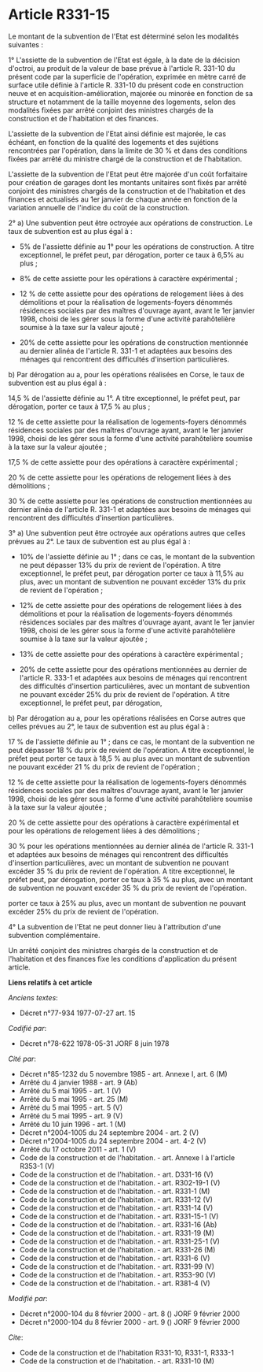 # Article R331-15

Le montant de la subvention de l'Etat est déterminé selon les modalités suivantes :

1° L'assiette de la subvention de l'Etat est égale, à la date de la décision d'octroi, au produit de la valeur de base prévue
à l'article R. 331-10 du présent code par la superficie de l'opération, exprimée en mètre carré de surface utile définie à
l'article R. 331-10 du présent code en construction neuve et en acquisition-amélioration, majorée ou minorée en fonction de
sa structure et notamment de la taille moyenne des logements, selon des modalités fixées par arrêté conjoint des ministres
chargés de la construction et de l'habitation et des finances.

L'assiette de la subvention de l'Etat ainsi définie est majorée, le cas échéant, en fonction de la qualité des logements et
des sujétions rencontrées par l'opération, dans la limite de 30 % et dans des conditions fixées par arrêté du ministre chargé
de la construction et de l'habitation.

L'assiette de la subvention de l'Etat peut être majorée d'un coût forfaitaire pour création de garages dont les montants
unitaires sont fixés par arrêté conjoint des ministres chargés de la construction et de l'habitation et des finances et
actualisés au 1er janvier de chaque année en fonction de la variation annuelle de l'indice du coût de la construction.

2° a) Une subvention peut être octroyée aux opérations de construction. Le taux de subvention est au plus égal à  :

- 5% de l'assiette définie au 1° pour les opérations de construction. A titre exceptionnel, le préfet peut, par dérogation,
porter ce taux à 6,5% au plus ;

- 8% de cette assiette pour les  opérations à caractère expérimental ;

- 12 % de cette assiette pour des opérations de relogement liées à des démolitions et pour la réalisation de logements-foyers
dénommés résidences sociales par des maîtres d'ouvrage ayant, avant le 1er janvier 1998, choisi de les gérer sous la forme
d'une activité parahôtelière soumise à la taxe sur la valeur ajouté ;

- 20% de cette assiette pour les opérations de construction mentionnée au dernier alinéa de l'article R. 331-1 et adaptées
aux besoins des ménages qui rencontrent des difficultés d'insertion particulières.

b) Par dérogation au a, pour les opérations réalisées en Corse, le taux de subvention est au plus égal à :

14,5 % de l'assiette définie au 1°. A titre exceptionnel, le préfet peut, par dérogation, porter ce taux à 17,5 % au plus ;

12 % de cette assiette pour la réalisation de logements-foyers dénommés résidences sociales par des maîtres d'ouvrage ayant,
avant le 1er janvier 1998, choisi de les gérer sous la forme d'une activité parahôtelière soumise à la taxe sur la valeur
ajoutée ;

17,5 % de cette assiette pour des opérations à caractère expérimental ;

20 % de cette assiette pour les opérations de relogement liées à des démolitions ;

30 % de cette assiette pour les opérations de construction mentionnées au dernier alinéa de l'article R. 331-1 et adaptées
aux besoins de ménages qui rencontrent des difficultés d'insertion particulières.

3° a) Une subvention peut être octroyée aux opérations autres que celles prévues au 2°. Le taux de subvention est au plus
égal à :

- 10% de l'assiette définie au 1° ; dans ce cas, le montant de la subvention ne peut dépasser 13% du prix de revient de
l'opération. A titre exceptionnel, le préfet peut, par dérogation porter ce taux à 11,5% au plus, avec un montant de
subvention ne pouvant excéder 13% du prix de revient de l'opération ;

- 12% de cette assiette pour des opérations de relogement liées à des démolitions et pour la réalisation de logements-foyers
dénommés résidences sociales par des maîtres d'ouvrage ayant, avant le 1er janvier 1998, choisi de les gérer sous la forme
d'une activité parahôtelière soumise à la taxe sur la valeur ajoutée ;

- 13% de cette assiette pour des opérations à caractère expérimental ;

- 20% de cette assiette pour des opérations mentionnées au dernier de l'article R. 333-1 et adaptées aux besoins de ménages
qui rencontrent des difficultés d'insertion particulières, avec un montant de subvention ne pouvant excéder 25% du prix de
revient de l'opération. A titre exceptionnel, le  préfet peut, par dérogation,

b) Par dérogation au a, pour les opérations réalisées en Corse autres que celles prévues au 2°, le taux de subvention est au
plus égal à :

17 % de l'assiette définie au 1° ; dans ce cas, le montant de la subvention ne peut dépasser 18 % du prix de revient de
l'opération. A titre exceptionnel, le préfet peut porter ce taux à 18,5 % au plus avec un montant de subvention ne pouvant
excéder 21 % du prix de revient de l'opération ;

12 % de cette assiette pour la réalisation de logements-foyers dénommés résidences sociales par des maîtres d'ouvrage ayant,
avant le 1er janvier 1998, choisi de les gérer sous la forme d'une activité parahôtelière soumise à la taxe sur la valeur
ajoutée ;

20 % de cette assiette pour des opérations à caractère expérimental et pour les opérations de relogement liées à des
démolitions ;

30 % pour les opérations mentionnées au dernier alinéa de l'article R. 331-1 et adaptées aux besoins de ménages qui
rencontrent des difficultés d'insertion particulières, avec un montant de subvention ne pouvant excéder 35 % du prix de
revient de l'opération. A titre exceptionnel, le préfet peut, par dérogation, porter ce taux à 35 % au plus, avec un montant
de subvention ne pouvant excéder 35 % du prix de revient de l'opération.

porter ce taux à 25% au plus, avec un montant de subvention ne pouvant excéder 25% du prix de revient de l'opération.

4° La subvention de l'Etat ne peut donner lieu à l'attribution d'une subvention complémentaire.

Un arrêté conjoint des ministres chargés de la construction et de l'habitation et des finances fixe les conditions
d'application du présent article.

**Liens relatifs à cet article**

_Anciens textes_:

  - Décret n°77-934 1977-07-27 art. 15

_Codifié par_:

  - Décret n°78-622 1978-05-31 JORF 8 juin 1978

_Cité par_:

  - Décret n°85-1232 du 5 novembre 1985 - art. Annexe I, art. 6 (M)
  - Arrêté du 4 janvier 1988 - art. 9 (Ab)
  - Arrêté du 5 mai 1995 - art. 1 (V)
  - Arrêté du 5 mai 1995 - art. 25 (M)
  - Arrêté du 5 mai 1995 - art. 5 (V)
  - Arrêté du 5 mai 1995 - art. 9 (V)
  - Arrêté du 10 juin 1996 - art. 1 (M)
  - Décret n°2004-1005 du 24 septembre 2004 - art. 2 (V)
  - Décret n°2004-1005 du 24 septembre 2004 - art. 4-2 (V)
  - Arrêté du 17 octobre 2011 - art. 1 (V)
  - Code de la construction et de l'habitation. - art. Annexe I à l'article R353-1 (V)
  - Code de la construction et de l'habitation. - art. D331-16 (V)
  - Code de la construction et de l'habitation. - art. R302-19-1 (V)
  - Code de la construction et de l'habitation. - art. R331-1 (M)
  - Code de la construction et de l'habitation. - art. R331-12 (V)
  - Code de la construction et de l'habitation. - art. R331-14 (V)
  - Code de la construction et de l'habitation. - art. R331-15-1 (V)
  - Code de la construction et de l'habitation. - art. R331-16 (Ab)
  - Code de la construction et de l'habitation. - art. R331-19 (M)
  - Code de la construction et de l'habitation. - art. R331-25-1 (V)
  - Code de la construction et de l'habitation. - art. R331-26 (M)
  - Code de la construction et de l'habitation. - art. R331-6 (V)
  - Code de la construction et de l'habitation. - art. R331-99 (V)
  - Code de la construction et de l'habitation. - art. R353-90 (V)
  - Code de la construction et de l'habitation. - art. R381-4 (V)

_Modifié par_:

  - Décret n°2000-104 du 8 février 2000 - art. 8 () JORF 9 février 2000
  - Décret n°2000-104 du 8 février 2000 - art. 9 () JORF 9 février 2000

_Cite_:

  - Code de la construction et de l'habitation R331-10, R331-1, R333-1
  - Code de la construction et de l'habitation. - art. R331-10 (M)
